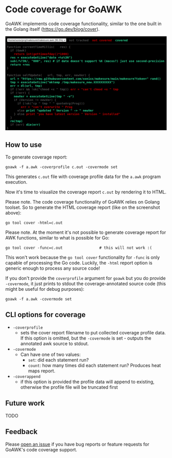 # Code coverage for GoAWK

GoAWK implements code coverage functionality, similar to the one built in the Golang itself (https://go.dev/blog/cover).

![screenshot](cover.png)

## How to use

To generate coverage report:
```
goawk -f a.awk -coverprofile c.out -covermode set    
```
This generates `c.out` file with coverage profile data for the `a.awk` program execution.
          
Now it's time to visualize the coverage report `c.out` by rendering it to HTML.

Please note. The code coverage functionality of GoAWK relies on Golang toolset.
So to generate the HTML coverage report (like on the screenshot above):
```
go tool cover -html=c.out
```

Please note. At the moment it's not possible to generate coverage report for AWK functions, similar to what is possible for Go:
```
go tool cover -func=c.out                # this will not work :(
```
This won't work because the `go tool cover` functionality for `-func` is only capable of processing the Go code. Luckily, the `-html` report option is generic enough to process any source code! 

If you don't provide the `coverprofile` argument for `goawk` but you do provide `-covermode`, it just prints to stdout the coverage-annotated source code (this might be useful for debug purposes):
```
goawk -f a.awk -covermode set
```


## CLI options for coverage

- `-coverprofile`
  - sets the cover report filename to put collected coverage profile data.
If this option is omitted, but the `-covermode` is set - outputs the annotated awk source to stdout.
- `-covermode`
  - Can have one of two values:
    - `set`: did each statement run?
    - `count`: how many times did each statement run? Produces heat maps report.
- `-coverappend`
  - if this option is provided the profile data will append to existing, otherwise the profile file
  will be truncated first

## Future work

TODO

## Feedback

Please [open an issue](https://github.com/benhoyt/goawk/issues) if you have bug reports or feature requests for GoAWK's code coverage support.
